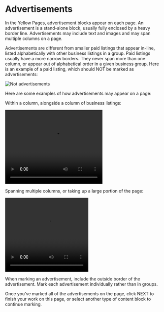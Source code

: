 # Advertisements

In the Yellow Pages, advertisement blocks appear on each page. An advertisement is a stand-alone block, usually fully enclosed by a heavy border line. Advertisements may include text and images and may span multiple columns on a page.    

Advertisements are different from smaller paid listings that appear in-line, listed alphabetically with other business listings in a group. Paid listings usually have a more narrow borders. They never span more than one column, or appear out of alphabetical order in a given business group. Here is an example of a paid listing, which should NOT be marked as advertisements:     

![Not advertisements](/images/mark_task3.png)

Here are some examples of how advertisements may appear on a page:  

Within a column, alongside a column of business listings:  

<div class="video-wrapper">
  <video width="316" height="240" loop autoplay src="/images/mark_task3.mp4"></video>
</div>

Spanning multiple columns, or taking up a large portion of the page: 
 
<div class="video-wrapper">
  <video width="270" height="240" loop autoplay src="/images/mark_task4.mp4"></video>
</div>

When marking an advertisement, include the outside border of the advertisement. Mark each advertisement individually rather than in groups.  

Once you’ve marked all of the advertisements on the page, click NEXT to finish your work on this page, or select another type of content block to continue marking.      

